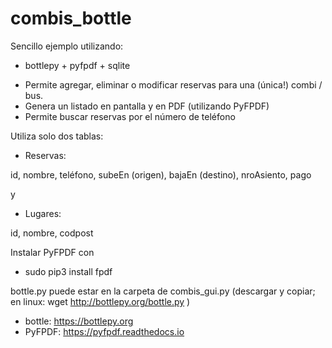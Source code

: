 # combis_bottle

Sencillo ejemplo utilizando:
 
 * bottlepy + pyfpdf + sqlite

- Permite agregar, eliminar o modificar reservas para una (única!) combi / bus. 
- Genera un listado en pantalla y en PDF (utilizando PyFPDF)
- Permite buscar reservas por el número de teléfono 

Utiliza solo dos tablas:

- Reservas:

 id, nombre, teléfono, subeEn (origen), bajaEn (destino), nroAsiento, pago

y 

- Lugares:

 id, nombre, codpost


Instalar PyFPDF con

- sudo pip3 install fpdf

bottle.py puede estar en la carpeta de combis_gui.py
(descargar y copiar; en linux:  wget http://bottlepy.org/bottle.py )


* bottle: https://bottlepy.org
* PyFPDF: https://pyfpdf.readthedocs.io
